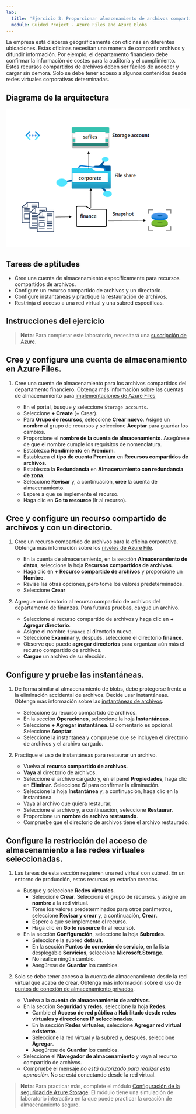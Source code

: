 ```yaml
---
lab:
  title: 'Ejercicio 3: Proporcionar almacenamiento de archivos compartidos para las oficinas de la empresa'
  module: Guided Project - Azure Files and Azure Blobs
---
```



La empresa está dispersa geográficamente con oficinas en diferentes ubicaciones.  Estas oficinas necesitan una manera de compartir archivos y difundir información. Por ejemplo, el departamento financiero debe confirmar la información de costes para la auditoría y el cumplimiento. Estos recursos compartidos de archivos deben ser fáciles de acceder y cargar sin demora. Solo se debe tener acceso a algunos contenidos desde redes virtuales corporativas determinadas.


## Diagrama de la arquitectura

![Diagrama con una cuenta de almacenamiento, un recurso compartido de archivos y un directorio.](../Media/task-4.png)

## Tareas de aptitudes
- Cree una cuenta de almacenamiento específicamente para recursos compartidos de archivos. 
- Configure un recurso compartido de archivos y un directorio.  
- Configure instantáneas y practique la restauración de archivos. 
- Restrinja el acceso a una red virtual y una subred específicas. 

## Instrucciones del ejercicio

>**Nota**: Para completar este laboratorio, necesitará una [suscripción de Azure](https://azure.microsoft.com/free/).

## Cree y configure una cuenta de almacenamiento en Azure Files. 

1. Cree una cuenta de almacenamiento para los archivos compartidos del departamento financiero.  Obtenga más información sobre las cuentas de almacenamiento para [implementaciones de Azure Files](https://learn.microsoft.com/azure/storage/files/storage-files-planning#management-concepts)

    - En el portal, busque y seleccione `Storage accounts`.
    - Seleccione **+ Create** (+ Crear).
    - Para **Grupo de recursos**, seleccione **Crear nuevo**. Asigne un **nombre** al grupo de recursos y seleccione **Aceptar** para guardar los cambios. 
    - Proporcione el **nombre de la cuenta de almacenamiento**. Asegúrese de que el nombre cumple los requisitos de nomenclatura. 
    - Establezca **Rendimiento** en **Premium**.
    - Establezca el **tipo de cuenta Premium** en **Recursos compartidos de archivos**.
    - Establezca la **Redundancia** en **Almacenamiento con redundancia de zona**.
    - Seleccione **Revisar** y, a continuación, **cree** la cuenta de almacenamiento.
    - Espere a que se implemente el recurso.
    - Haga clic en **Go to resource** (Ir al recurso). 

## Cree y configure un recurso compartido de archivos y con un directorio.

1. Cree un recurso compartido de archivos para la oficina corporativa. Obtenga más información sobre los [niveles de Azure File](https://learn.microsoft.com/azure/storage/files/storage-files-planning#storage-tiers).

    - En la cuenta de almacenamiento, en la sección **Almacenamiento de datos**, seleccione la hoja **Recursos compartidos de archivos**. 
    - Haga clic en **+ Recurso compartido de archivos** y proporcione un **Nombre**.
    - Revise las otras opciones, pero tome los valores predeterminados.
    - Seleccione **Crear**

1. Agregue un directorio al recurso compartido de archivos del departamento de finanzas. Para futuras pruebas, cargue un archivo. 

    - Seleccione el recurso compartido de archivos y haga clic en **+ Agregar directorio**. 
    - Asigne el nombre `finance` al directorio nuevo.
    - Seleccione **Examinar** y, después, seleccione el directorio **finance**.
    - Observe que puede **agregar directorios** para organizar aún más el recurso compartido de archivos.
    - **Cargue** un archivo de su elección. 

## Configure y pruebe las instantáneas.

1. De forma similar al almacenamiento de blobs, debe protegerse frente a la eliminación accidental de archivos. Decide usar instantáneas. Obtenga más información sobre las [instantáneas de archivos](https://learn.microsoft.com/azure/storage/files/storage-snapshots-files).
    
    - Seleccione su recurso compartido de archivos.
    - En la sección **Operaciones**, seleccione la hoja **Instantáneas**. 
    - Seleccione **+ Agregar instantánea**. El comentario es opcional. Seleccione **Aceptar**.
    - Seleccione la instantánea y compruebe que se incluyen el directorio de archivos y el archivo cargado.
  
1. Practique el uso de instantáneas para restaurar un archivo.
    - Vuelva al **recurso compartido de archivos**.
    - **Vaya** al directorio de archivos. 
    - Seleccione el archivo cargado y, en el panel **Propiedades**, haga clic en **Eliminar**. Seleccione **Sí** para confirmar la eliminación. 
    - Seleccione la hoja **Instantánea** y, a continuación, haga clic en la instantánea. 
    - Vaya al archivo que quiera restaurar.
    - Seleccione el archivo y, a continuación, seleccione **Restaurar**.
    - Proporcione un **nombre de archivo restaurado**. 
    - Compruebe que el directorio de archivos tiene el archivo restaurado.  

## Configure la restricción del acceso de almacenamiento a las redes virtuales seleccionadas.

1. Las tareas de esta sección requieren una red virtual con subred. En un entorno de producción, estos recursos ya estarían creados.
    - Busque y seleccione **Redes virtuales**.
        - Seleccione **Crear**. Seleccione el grupo de recursos. y asigne un **nombre** a la red virtual.
        - Tome los valores predeterminados para otros parámetros, seleccione **Revisar y crear** y, a continuación, **Crear**.
        - Espere a que se implemente el recurso.
        - Haga clic en **Go to resource** (Ir al recurso). 
    - En la sección **Configuración**, seleccione la hoja **Subredes**.
        - Seleccione la subred **default**.
        - En la sección **Puntos de conexión de servicio**, en la lista desplegable **Servicios**, seleccione **Microsoft.Storage**.
        - No realice ningún cambio.    
        - Asegúrese de **Guardar** los cambios. 
   
1. Solo se debe tener acceso a la cuenta de almacenamiento desde la red virtual que acaba de crear. Obtenga más información sobre el uso de [puntos de conexión de almacenamiento privados](https://learn.microsoft.com/azure/storage/common/storage-private-endpoints).

    - Vuelva a la **cuenta de almacenamiento de archivos**. 
    - En la sección **Seguridad y redes**, seleccione la hoja **Redes**.
        - Cambie el **Acceso de red pública** a **Habilitado desde redes virtuales y direcciones IP seleccionadas**.
        - En la sección **Redes virtuales**, seleccione **Agregar red virtual existente**.
        - Seleccione la red virtual y la subred y, después, seleccione **Agregar**.
        - Asegúrese de **Guardar** los cambios. 
    - Seleccione el **Navegador de almacenamiento** y vaya al recurso compartido de archivos. 
    - Compruebe el mensaje *no está autorizado para realizar esta operación*. No se está conectando desde la red virtual. 


>**Nota**: Para practicar más, complete el módulo [Configuración de la seguridad de Azure Storage](https://learn.microsoft.com/training/modules/configure-storage-security/). El módulo tiene una simulación de laboratorio interactiva en la que puede practicar la creación de almacenamiento seguro. 
